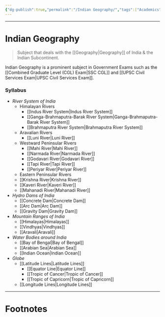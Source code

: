 ```yaml
---
{"dg-publish":true,"permalink":"/Indian Geography/","tags":["Academics"]}
---
```



---
# Indian Geography
> Subject that deals with the [[Geography\|Geography]] of India & the Indian Subcontinent. 

Indian Geography is a prominent subject in Government Exams such as the [[Combined Graduate Level (CGL) Exam\|SSC CGL]] and [[UPSC Civil Services Exam\|UPSC Civil Services Exam]].

### Syllabus
- *River System of India*
	- Himalayan Rivers
		- [[Indus River System\|Indus River System]]
		- [[Ganga-Brahmaputra-Barak River System\|Ganga-Brahmaputra-Barak River System]]
		- [[Brahmaputra River System\|Brahmaputra River System]]
	- Aravalian Rivers
		- [[Luni River\|Luni River]]
	- Westward Peninsular Rivers
		- [[Mahi River\|Mahi River]]
		- [[Narmada River\|Narmada River]]
		- [[Godavari River\|Godavari River]]
		- [[Tapi River\|Tapi River]]
		- [[Periyar River\|Periyar River]]
	- Eastern Peninsular Rivers
	- [[Krishna River\|Krishna River]]
	- [[Kaveri River\|Kaveri River]]
	- [[Mahanadi River\|Mahanadi River]]
- *Hydro Dams of India*
	- [[Concrete Dam\|Concrete Dam]]
	- [[Arc Dam\|Arc Dam]]
	- [[Gravity Dam\|Gravity Dam]]
- *Mountain Ranges of India*
	- [[Himalayas\|Himalayas]]
	- [[Vindhyas\|Vindhyas]]
	- [[Aravali\|Aravali]]
- *Water Bodies around India*
	- [[Bay of Bengal\|Bay of Bengal]]
	- [[Arabian Sea\|Arabian Sea]]
	- [[Indian Ocean\|Indian Ocean]]
- *Globe*
	- [[Latitude Lines\|Latitude Lines]]
		- [[Equator Line\|Equator Line]]
		- [[Tropic of Cancer\|Tropic of Cancer]]
		- [[Tropic of Capricorn\|Tropic of Capricorn]]
	- [[Longitude Lines\|Longitude Lines]]

---
# Footnotes